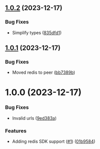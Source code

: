 ## [1.0.2](https://github.com/kapetacom/sdk-nodejs-redis/compare/v1.0.1...v1.0.2) (2023-12-17)


### Bug Fixes

* Simplify types ([835dfd1](https://github.com/kapetacom/sdk-nodejs-redis/commit/835dfd1ad62aebb352e78944b99b2edb05f316bd))

## [1.0.1](https://github.com/kapetacom/sdk-nodejs-redis/compare/v1.0.0...v1.0.1) (2023-12-17)


### Bug Fixes

* Moved redis to peer ([bb7389b](https://github.com/kapetacom/sdk-nodejs-redis/commit/bb7389bd24d552b69a88d4f7f182b00104276855))

# 1.0.0 (2023-12-17)


### Bug Fixes

* Invalid urls ([9ed383a](https://github.com/kapetacom/sdk-nodejs-redis/commit/9ed383a49cb60f7b1a0a12cb9c3444f116bbd646))


### Features

* Adding redis SDK support ([#1](https://github.com/kapetacom/sdk-nodejs-redis/issues/1)) ([01b9584](https://github.com/kapetacom/sdk-nodejs-redis/commit/01b9584295209458668ad0168bfec446cfb96264))

